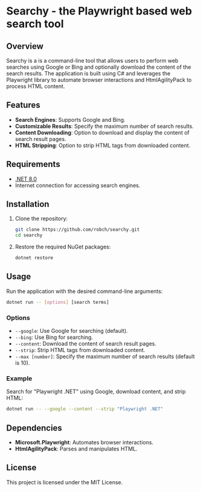 # Searchy - the Playwright based web search tool

## Overview

Searchy is a is a command-line tool that allows users to perform web searches using Google or Bing and optionally download the content of the search results. The application is built using C# and leverages the Playwright library to automate browser interactions and HtmlAgilityPack to process HTML content.

## Features

- **Search Engines**: Supports Google and Bing.
- **Customizable Results**: Specify the maximum number of search results.
- **Content Downloading**: Option to download and display the content of search result pages.
- **HTML Stripping**: Option to strip HTML tags from downloaded content.

## Requirements

- [.NET 8.0](https://dotnet.microsoft.com/download/dotnet/8.0)
- Internet connection for accessing search engines.

## Installation

1. Clone the repository:
   ```bash
   git clone https://github.com/robch/searchy.git
   cd searchy
   ```

2. Restore the required NuGet packages:
   ```bash
   dotnet restore
   ```

## Usage

Run the application with the desired command-line arguments:

```bash
dotnet run -- [options] [search terms]
```

### Options

- `--google`: Use Google for searching (default).
- `--bing`: Use Bing for searching.
- `--content`: Download the content of search result pages.
- `--strip`: Strip HTML tags from downloaded content.
- `--max [number]`: Specify the maximum number of search results (default is 10).

### Example

Search for "Playwright .NET" using Google, download content, and strip HTML:

```bash
dotnet run -- --google --content --strip "Playwright .NET"
```

## Dependencies

- **Microsoft.Playwright**: Automates browser interactions.
- **HtmlAgilityPack**: Parses and manipulates HTML.

## License

This project is licensed under the MIT License.
